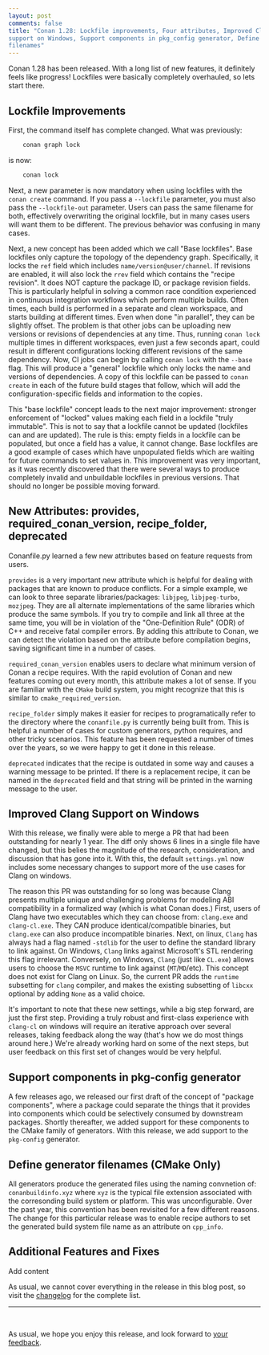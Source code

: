 ```yaml
---
layout: post 
comments: false 
title: "Conan 1.28: Lockfile improvements, Four attributes, Improved Clang
support on Windows, Support components in pkg_config generator, Define generator
filenames"
---
```


Conan 1.28 has been released. With a long list of new features, it definitely
feels like progress! Lockfiles were basically completely overhauled, so lets
start there.

## Lockfile Improvements

First, the command itself has complete changed. What was previously:

```bash
    conan graph lock
```

is now:

```bash
    conan lock
```

Next, a new parameter is now mandatory when using lockfiles with the `conan
create` command. If you pass a `--lockfile` parameter, you must also pass the
`--lockfile-out` parameter. Users can pass the same filename for both, effectively
overwriting the original lockfile, but in many cases users will want them to be
different. The previous behavior was confusing in many cases.

Next, a new concept has been added which we call "Base lockfiles". Base
lockfiles only capture the topology of the dependency graph. Specifically, it
locks the `ref` field which includes `name/version@user/channel`. If revisions
are enabled, it will also lock the `rrev` field which contains the "recipe
revision". It does NOT capture the package ID, or package revision fields. This
is particularly helpful in solving a common race condition experienced in
continuous integration workflows which perform multiple builds. Often times,
each build is performed in a separate and clean workspace, and starts building
at different times. Even when done "in parallel", they can be slightly offset.
The problem is that other jobs can be uploading new versions or revisions of
dependencies at any time. Thus, running `conan lock` multiple times in different
workspaces, even just a few seconds apart, could result in different
configurations locking different revisions of the same dependency. Now, CI jobs
can begin by calling `conan lock` with the `--base` flag. This will produce a
"general" lockfile which only locks the name and versions of dependencies. A
copy of this lockfile can be passed to `conan create` in each of the future
build stages that follow, which will add the configuration-specific fields and
information to the copies.

This "base lockfile" concept leads to the next major improvement: stronger
enforcement of "locked" values making each field in a lockfile "truly
immutable". This is not to say that a lockfile cannot be
updated (lockfiles can and are updated). The rule is this: empty fields in a
lockfile can be populated, but once a field has a value, it cannot change. Base
lockfiles are a good example of cases which have unpopulated fields which are
waiting for future commands to set values in. This improvement was very
important, as it was recently discovered that there were several ways to
produce completely invalid and unbuildable lockfiles in previous versions. That
should no longer be possible moving forward.

## New Attributes: provides, required_conan_version, recipe_folder, deprecated

Conanfile.py learned a few new attributes based on feature requests from users.

`provides` is a very important new attribute which is helpful for dealing with
packages that are known to produce conflicts. For a simple example, we can look
to three separate libraries/packages: `libjpeg`, `libjpeg-turbo`, `mozjpeg`.
They are all alternate implementations of the same libraries which produce the
same symbols. If you try to compile and link all three at the same time, you
will be in violation of the "One-Definition Rule" (ODR) of C++ and receive fatal
compiler errors.  By adding this attribute to Conan, we can detect the violation
based on the attribute before compilation begins, saving significant time in a
number of cases.

`required_conan_version` enables users to declare what minimum version of Conan
a recipe requires. With the rapid evolution of Conan and new features coming out
every month, this attribute makes a lot of sense. If you are familiar with the
`CMake` build system, you might recognize that this is similar to
`cmake_required_version`.

`recipe_folder` simply makes it easier for recipes to programatically refer to
the directory where the `conanfile.py` is currently being built from. This is
helpful a number of cases for custom generators, python requires, and other
tricky scenarios. This feature has been requested a number of times over the
years, so we were happy to get it done in this release.

`deprecated` indicates that the recipe is outdated in some way and causes a
warning message to be printed. If there is a replacement recipe, it can be named
in the `deprecated` field and that string will be printed in the warning message
to the user.

## Improved Clang Support on Windows

With this release, we finally were able to merge a PR that had been outstanding
for nearly 1 year.  The diff only shows 6 lines in a single file have changed,
but this belies the magnitude of the research, consideration, and discussion
that has gone into it. With this, the default `settings.yml` now includes
some necessary changes to support more of the use cases for Clang on windows.

The reason this PR was outstanding for so long was because Clang presents
multiple unique and challenging problems for modeling ABI compatibility in a
formalized way (which is what Conan does.) First, users of Clang have two
executables which they can choose from: `clang.exe` and `clang-cl.exe`. They CAN
produce identical/compatible binaries, but `clang.exe` can also produce
incompatible binaries. Next, on linux, `Clang` has always had a flag named
`-stdlib` for the user to define the standard library to link against. On
Windows, `Clang` links against Microsoft's STL rendering this flag irrelevant.
Conversely, on Windows, `Clang` (just like `CL.exe`) allows users to choose the
`MSVC` runtime to link against (`MT`/`MD`/etc). This concept does not exist for
Clang on Linux. So, the current PR adds the `runtime` subsetting for `clang`
compiler, and makes the existing subsetting of `libcxx` optional by adding
`None` as a valid choice.

It's important to note that these new settings, while a big step forward, are
just the first step. Providing a truly robust and first-class experience with
`clang-cl` on windows will require an iterative approach over several releases,
taking feedback along the way (that's how we do most things around here.)  We're
already working hard on some of the next steps, but user feedback on this first
set of changes would be very helpful.

## Support components in pkg-config generator

A few releases ago, we released our first draft of the concept of "package
components", where a package could separate the things that it provides into
components which could be selectively consumed by downstream packages.  Shortly
thereafter, we added support for these components to the CMake family of
generators. With this release, we add support to the `pkg-config` generator.

## Define generator filenames (CMake Only)

All generators produce the generated files using the naming convnetion of:
`conanbuildinfo.xyz` where `xyz` is the typical file extension associated with
the corresonding build system or platform. This was unconfigurable. Over the
past year, this convention has been revisited for a few different reasons. The
change for this particular release was to enable recipe authors to set the
generated build system file name as an attribute on `cpp_info`.  

## Additional Features and Fixes  

Add content

As usual, we cannot cover everything in the release in this blog post, so visit
the [changelog](https://docs.conan.io/en/latest/changelog.html#aug-2020) for the
complete list.  

-----------
<br>

As usual, we hope you enjoy this release, and look forward to [your
feedback](https://github.com/conan-io/conan/issues).  
